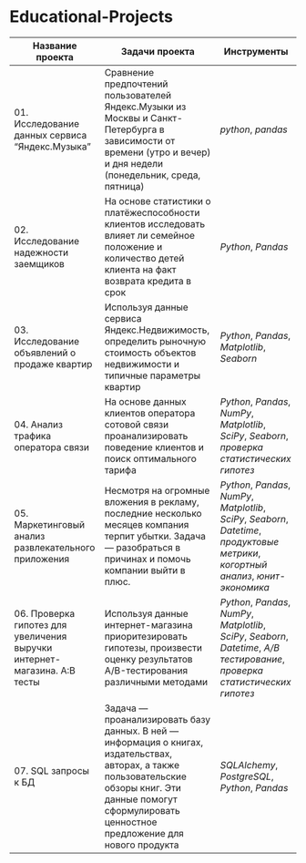 # Educational-Projects
| Название проекта         | Задачи проекта | Инструменты |
|--------------------------|-----------------|--------------------|
| 01. Исследование данных сервиса “Яндекс.Музыка”               | Сравнение предпочтений пользователей Яндекс.Музыки из Москвы и Санкт-Петербурга в зависимости от времени (утро и вечер) и дня недели (понедельник, среда, пятница)         | *python*, *pandas*              | 
| 02. Исследование надежности заемщиков                  | На основе статистики о платёжеспособности клиентов исследовать влияет ли семейное положение и количество детей клиента на факт возврата кредита в срок           | *Python*, *Pandas*              | 
| 03. Исследование объявлений о продаже квартир                 | Используя данные сервиса Яндекс.Недвижимость, определить рыночную стоимость объектов недвижимости и типичные параметры квартир           | *Python*, *Pandas*, *Matplotlib*, *Seaborn*                 |
| 04. Анализ трафика оператора связи                | На основе данных клиентов оператора сотовой связи проанализировать поведение клиентов и поиск оптимального тарифа           | *Python*, *Pandas*, *NumPy*, *Matplotlib*, *SciPy*, *Seaborn*, *проверка статистических гипотез*              | 
| 05. Маркетинговый анализ развлекательного приложения              | Несмотря на огромные вложения в рекламу, последние несколько месяцев компания терпит убытки. Задача — разобраться в причинах и помочь компании выйти в плюс.           | *Python*, *Pandas*, *NumPy*,  *Matplotlib*, *SciPy*, *Seaborn*, *Datetime*, *продуктовые метрики*, *когортный анализ*, *юнит-экономика*                | 
| 06. Проверка гипотез для увеличения выручки интернет-магазина. А:В тесты                 | Используя данные интернет-магазина приоритезировать гипотезы, произвести оценку результатов A/B-тестирования различными методами           | *Python*, *Pandas*, *NumPy*, *Matplotlib*, *SciPy*, *Seaborn*, *Datetime*, *A/B тестирование*, *проверка статистических гипотез*              | 
| 07. SQL запросы к БД            | Задача — проанализировать базу данных. В ней — информация о книгах, издательствах, авторах, а также пользовательские обзоры книг. Эти данные помогут сформулировать ценностное предложение для нового продукта           | *SQLAlchemy*, *PostgreSQL*, *Python*, *Pandas*              | 
